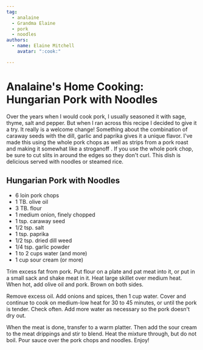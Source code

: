 ```yaml
---
tag:
  - analaine
  - Grandma Elaine
  - pork
  - noodles
authors:
  - name: Elaine Mitchell
    avatar: ":cook:"

---
```


# Analaine's Home Cooking: Hungarian Pork with Noodles
Over the years when I would cook pork, I usually seasoned it with sage, thyme, salt and pepper.
But when I ran across this recipe I decided to give it a try. It really is a welcome change!
Something about the combination of caraway seeds with the dill, garlic and paprika gives it a
unique flavor.
I've made this using the whole pork chops as well as strips from a pork roast and making it
somewhat like a stroganoff .
If you use the whole pork chop, be sure to cut slits in around the edges so they don't curl. This
dish is delicious served with noodles or steamed rice.

## Hungarian Pork with Noodles
* 6 loin pork chops
* 1 TB. olive oil
* 3 TB. flour
* 1 medium onion, finely chopped
* 1 tsp. caraway seed
* 1/2 tsp. salt
* 1 tsp. paprika
* 1/2 tsp. dried dill weed
* 1/4 tsp. garlic powder
* 1 to 2 cups water (and more)
* 1 cup sour cream (or more)

Trim excess fat from pork. Put flour on a plate and pat meat into it, or put in a small
sack and shake meat in it. Heat large skillet over medium heat. When hot, add olive oil and
pork. Brown on both sides.

Remove excess oil. Add onions and spices, then 1 cup water. Cover and continue to cook on
medium-low heat for 30 to 45 minutes, or until the pork is tender. Check often. Add more water
as necessary so the pork doesn't dry out.

When the meat is done, transfer to a warm platter. Then add the sour cream to the meat
drippings and stir to blend. Heat the mixture through, but do not boil. Pour sauce over the pork
chops and noodles. Enjoy!